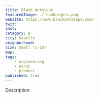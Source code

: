 ```yaml
---
title: Black Antelope
featuredImage: ./-hamburgers.png
website: https://www.blackantelope.com/
twit: 
inst: 
category: B
city: Seattle
neighborhood:
size: Small (1-10)
map: 
tags:
    - engineering
    - ux/ui
    - product
published: true
---
```


Description

